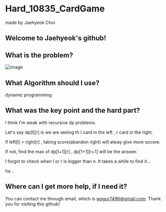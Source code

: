 # Hard_10835_CardGame

made by Jaehyeok Choi

## Welcome to Jaehyeok's github!

## What is the problem?

![image](https://github.com/Choi-JaeHyeok-21500749/10835_CardGame/blob/main/10835_pro.PNG)

## What Algorithm should I use?

dynamic programming

## What was the key point and the hard part?

I think I'm weak with recursive dp problems.

Let's say dp[l][r] is we are seeing th l card in the left , r card in the right.

If left[l] > right[r] , taking score(abandon right) will alway give more socore.

If not, find the max of dp[l+1][r] , dp[1+1][r+1] will be the answer.

I forgot to check when l or r is bigger than n. It takes a while to find it...

ha...

## Where can I get more help, if I need it?

You can contact me through email, which is wogur7496@gmail.com.
Thank you for visiting this github!
